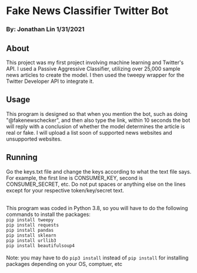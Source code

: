 # Fake News Classifier Twitter Bot
### By: Jonathan Lin 1/31/2021

## About
This project was my first project involving machine learning and Twitter's API. I used a Passive Aggressive Classifier, utilizing over 25,000 sample news articles to create the model. I then used the tweepy wrapper for the Twitter Developer API to integrate it.

## Usage
This program is designed so that when you mention the bot, such as doing "@fakenewschecker", and then also type the link, within 10 seconds the bot will reply with a conclusion of whether the model determines the article is real or fake. I will upload a list soon of supported news websites and unsupported websites.

## Running
Go the keys.txt file and change the keys according to what the text file says. For example, the first line is CONSUMER_KEY, second is CONSUMER_SECRET, etc. Do not put spaces or anything else on the lines except for your respective token/key/secret text.\
<br/>

This program was coded in Python 3.8, so you will have to do the following commands to install the packages:\
`pip install tweepy`\
`pip install requests`\
`pip install pandas`\
`pip install sklearn`\
`pip install urllib3`\
`pip install beautifulsoup4`\
\
Note: you may have to do `pip3 install` instead of `pip install` for installing packages depending on your OS, comptuer, etc
